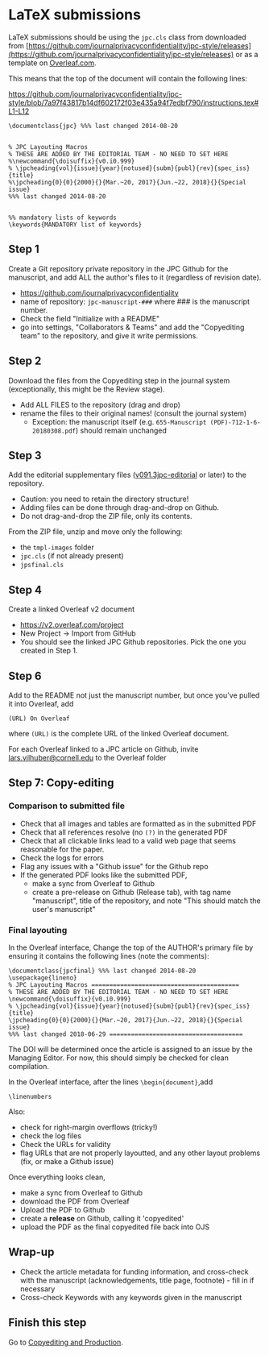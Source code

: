 # LaTeX submissions
LaTeX submissions should be using the `jpc.cls` class from
downloaded from [https://github.com/journalprivacyconfidentiality/jpc-style/releases](https://github.com/journalprivacyconfidentiality/jpc-style/releases) or as a template on [Overleaf.com](https://www.overleaf.com).

This means that the top of the document will contain the following lines:

https://github.com/journalprivacyconfidentiality/jpc-style/blob/7a97f43817b14df602172f03e435a94f7edbf790/instructions.tex#L1-L12

```
\documentclass{jpc} %%% last changed 2014-08-20


% JPC Layouting Macros
% THESE ARE ADDED BY THE EDITORIAL TEAM - NO NEED TO SET HERE
%\newcommand{\doisuffix}{v0.i0.999}
% \jpcheading{vol}{issue}{year}{notused}{subm}{publ}{rev}{spec_iss}{title}
%\jpcheading{0}{0}{2000}{}{Mar.~20, 2017}{Jun.~22, 2018}{}{Special issue}
%%% last changed 2014-08-20


%% mandatory lists of keywords
\keywords{MANDATORY list of keywords}
```

## Step 1
Create a Git repository private repository in the JPC Github for the manuscript, and add ALL the author's files to it (regardless of revision date).

- https://github.com/journalprivacyconfidentiality
- name of repository: `jpc-manuscript-###` where ### is the manuscript number. 
- Check the field "Initialize with a README"
- go into settings, "Collaborators & Teams" and add the "Copyediting team" to the repository, and give it write permissions.

## Step 2
Download the files from the Copyediting step in the journal system (exceptionally, this might be the Review stage).
- Add ALL FILES to the repository (drag and drop)
- rename the files to their original names! (consult the journal system)
  - Exception: the manuscript itself (e.g. `655-Manuscript (PDF)-712-1-6-20180308.pdf`) should remain unchanged

## Step 3
Add the editorial supplementary files ([v091.3jpc-editorial](https://github.com/journalprivacyconfidentiality/jpc-style/releases/tag/v091.3jpc-editorial) or later) to the repository.

- Caution: you need to retain the directory structure! 
- Adding files can be done through drag-and-drop on Github.
- Do not drag-and-drop the ZIP file, only its contents.

From the ZIP file, unzip and move only the following: 
- the `tmpl-images`  folder
- `jpc.cls` (if not already present)
- `jpsfinal.cls`

## Step 4
Create a  linked Overleaf v2 document

- https://v2.overleaf.com/project
- New Project -> Import from GitHub
- You should see the linked JPC Github repositories. Pick the one you created in Step 1.



## Step 6
Add to the README not just the manuscript number, but once you've pulled it into Overleaf, add 
```
(URL) On Overleaf
```
where `(URL)` is the complete URL of the linked Overleaf document.

For each Overleaf linked to a JPC article on Github,  invite lars.vilhuber@cornell.edu to the Overleaf folder

## Step 7: Copy-editing
### Comparison to submitted file
- Check that all images and tables are formatted as in the submitted PDF
- Check that all references resolve (no `(?)` in the generated PDF
- Check that all clickable links lead to a valid web page that seems reasonable for the paper. 
- Check the logs for errors
- Flag any issues with a "Github issue" for the Github repo
- If the generated PDF looks like the submitted PDF, 
  - make a sync from Overleaf to Github
  - create a pre-release on Github (Release tab), with tag name "manuscript", title of the repository, and note "This should match the user's manuscript"
### Final layouting
 In the Overleaf interface, Change the top of the AUTHOR's primary file by ensuring it contains the following lines (note the comments):

```
\documentclass{jpcfinal} %%% last changed 2014-08-20
\usepackage{lineno}
% JPC Layouting Macros =========================================
% THESE ARE ADDED BY THE EDITORIAL TEAM - NO NEED TO SET HERE
\newcommand{\doisuffix}{v0.i0.999}
% \jpcheading{vol}{issue}{year}{notused}{subm}{publ}{rev}{spec_iss}{title}
\jpcheading{0}{0}{2000}{}{Mar.~20, 2017}{Jun.~22, 2018}{}{Special issue}
%%% last changed 2018-06-29 =====================================
```
The DOI will be determined once the article is assigned to an issue by the Managing Editor. For now, this should simply be checked for clean compilation.

In the Overleaf interface, after the lines `\begin{document}`,add
```
\linenumbers
```

Also:
- check for right-margin overflows (tricky!)
- check the log files
- Check the URLs for validity
- flag URLs that are not properly layoutted, and any other layout problems (fix, or make a Github issue)

Once everything looks clean, 
- make a sync from Overleaf to Github
- download the PDF from Overleaf
- Upload the PDF to Github 
- create a **release** on Github, calling it 'copyedited'
- upload the PDF as the final copyedited file back into OJS

## Wrap-up
- Check the article metadata for funding information, and cross-check with the manuscript (acknowledgements, title page, footnote) - fill in if necessary
- Cross-check Keywords with any keywords given in the manuscript

## Finish this step
Go to [Copyediting and Production](Copyediting_and_production.md).
